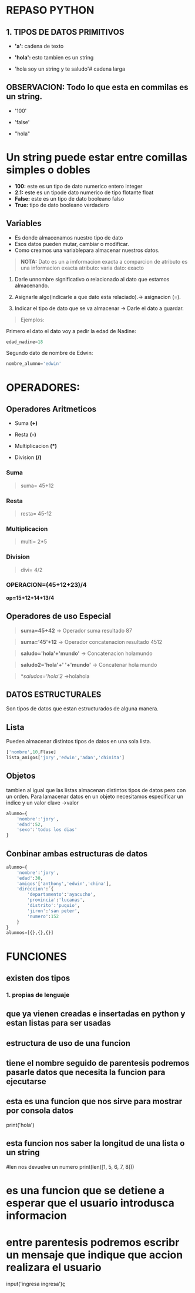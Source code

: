 # REPASO PYTHON

## 1.  TIPOS DE DATOS PRIMITIVOS
- **'a':** cadena de texto

- **'hola':** esto tambien es un string

- 'hola soy un string y te saludo'# cadena larga

## OBSERVACION: Todo lo que esta en commilas es un string.
- '100'

- 'false'

- "hola"

# Un string puede estar entre comillas simples o dobles

- **100:**  este es un tipo de dato numerico entero integer
- **2.1:** este es un tipode dato numerico de tipo flotante float
- **False:**  este es un tipo de dato booleano falso
- **True:** tipo de dato booleano verdadero

## Variables
- Es donde almacenamos nuestro tipo de dato
- Esos datos pueden mutar, cambiar o modificar.
- Como creamos una variablepara almacenar nuestros datos.

> **NOTA:** 
Dato es un a imformacion exacta a comparcion de atributo es una informacion exacta
atributo: varia
dato: exacto


1. Darle unnombre significativo o relacionado al dato que estamos 
almacenando.

2. Asignarle algo(indicarle a que dato esta relaciado).-> asignacion (=).

3. Indicar el tipo de dato que se va almacenar -> Darle el dato a guardar.

> Ejemplos:

Primero el dato el dato voy a pedir la edad de Nadine:
```python
edad_nadine=18
```
Segundo dato de nombre de Edwin:
```python
nombre_alumno='edwin'
```
# OPERADORES:
## Operadores Aritmeticos
- Suma **(+)**

- Resta **(-)**

- Multiplicacion **(*)**

- Division **(/)**

### Suma
> suma= 45+12
### Resta
> resta= 45-12
### Multiplicacion
>multi= 2*5
### Division
> divi= 4/2

### **OPERACION=(45+12+23)/4**

**op=15+12+14+13/4**
 
## Operadores de uso Especial

> **suma=45+42** -> Operador suma resultado 87

> **suma='45'+12** -> Operador concatenacion resultado 4512

> **saludo='hola'+'mundo'** -> Concatenacion holamundo

> **saludo2='hola'+' '+'mundo'** -> Concatenar hola mundo

> **saludos='hola'*2** ->holahola

## DATOS ESTRUCTURALES
Son tipos de datos que estan estructurados de alguna manera.

## Lista
Pueden  almacenar distintos tipos de datos en una sola lista.
```python
['nombre',10,Flase]
lista_amigos['jory','edwin','adan','chinita']
```
## Objetos
tambien al igual que las listas almacenan distintos tipos de datos pero con un orden. Para lamacenar datos en un objeto necesitamos especificar un indice y un valor clave  ->valor 
```python
alumno={
    'nombre':'jory',
    'edad':52,
    'sexo':'todos los dias'
}
```
## Conbinar ambas estructuras de datos

```python
alumno={
    'nombre':'jory',
    'edad':30,
    'amigos'['anthony','edwin','china'],
    'direccion':´{
        'departamento':'ayacucho',
        'provincia':'lucanas',
        'distrito':'puquio',
        'jiron':'san peter',
        'numero':152
    }
}
alumnos=[{},{},{}]
```
# FUNCIONES 
 ## existen dos tipos 

 ### 1. propias de lenguaje
 ## que ya vienen creadas e insertadas en python y estan listas para ser usadas
 ## estructura de uso de una funcion
 ## tiene el nombre seguido de parentesis podremos pasarle datos que necesita la funcion para ejecutarse 

 ## esta es una funcion que nos sirve para mostrar por consola datos 
 print('hola') 

 ## esta funcion nos saber la longitud de una lista o un string
#len nos devuelve un numero 
print(len([1, 5, 6, 7, 8]))

# es una funcion que se detiene a esperar que el usuario introdusca informacion 
# entre parentesis podremos escribr un mensaje que indique que accion realizara el usuario 
input('ingresa ingresa')ç
